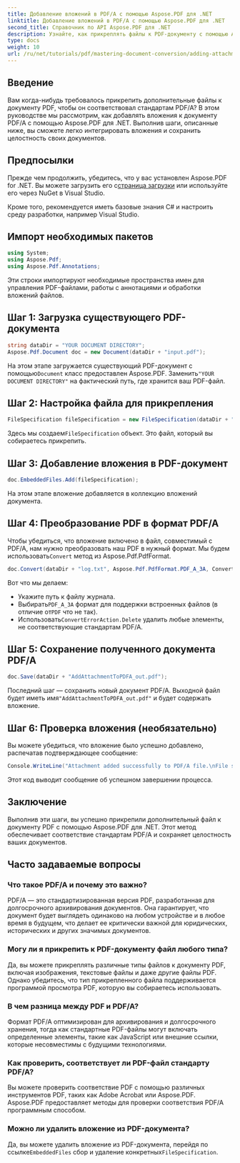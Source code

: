 ```yaml
---
title: Добавление вложений в PDF/A с помощью Aspose.PDF для .NET
linktitle: Добавление вложений в PDF/A с помощью Aspose.PDF для .NET
second_title: Справочник по API Aspose.PDF для .NET
description: Узнайте, как прикреплять файлы к PDF-документу с помощью Aspose.PDF для .NET и обеспечивать соответствие стандартам PDF/A.
type: docs
weight: 10
url: /ru/net/tutorials/pdf/mastering-document-conversion/adding-attachment-to-pdfa/
---
```

## Введение

Вам когда-нибудь требовалось прикрепить дополнительные файлы к документу PDF, чтобы он соответствовал стандартам PDF/A? В этом руководстве мы рассмотрим, как добавлять вложения к документу PDF/A с помощью Aspose.PDF для .NET. Выполнив шаги, описанные ниже, вы сможете легко интегрировать вложения и сохранить целостность своих документов.

## Предпосылки

 Прежде чем продолжить, убедитесь, что у вас установлен Aspose.PDF for .NET. Вы можете загрузить его с[страница загрузки](https://releases.aspose.com/pdf/net/) или используйте его через NuGet в Visual Studio.

Кроме того, рекомендуется иметь базовые знания C# и настроить среду разработки, например Visual Studio.

## Импорт необходимых пакетов

```csharp
using System;
using Aspose.Pdf;
using Aspose.Pdf.Annotations;
```

Эти строки импортируют необходимые пространства имен для управления PDF-файлами, работы с аннотациями и обработки вложений файлов.

## Шаг 1: Загрузка существующего PDF-документа

```csharp
string dataDir = "YOUR DOCUMENT DIRECTORY";
Aspose.Pdf.Document doc = new Document(dataDir + "input.pdf");
```

 На этом этапе загружается существующий PDF-документ с помощью`Document` класс предоставлен Aspose.PDF. Заменить`"YOUR DOCUMENT DIRECTORY"` на фактический путь, где хранится ваш PDF-файл.

## Шаг 2: Настройка файла для прикрепления

```csharp
FileSpecification fileSpecification = new FileSpecification(dataDir + "aspose-logo.jpg", "Large Image file");
```

 Здесь мы создаем`FileSpecification` объект. Это файл, который вы собираетесь прикрепить.

## Шаг 3: Добавление вложения в PDF-документ

```csharp
doc.EmbeddedFiles.Add(fileSpecification);
```

На этом этапе вложение добавляется в коллекцию вложений документа.

## Шаг 4: Преобразование PDF в формат PDF/A

 Чтобы убедиться, что вложение включено в файл, совместимый с PDF/A, нам нужно преобразовать наш PDF в нужный формат. Мы будем использовать`Convert` метод из Aspose.Pdf.PdfFormat.

```csharp
doc.Convert(dataDir + "log.txt", Aspose.Pdf.PdfFormat.PDF_A_3A, ConvertErrorAction.Delete);
```

Вот что мы делаем:

- Укажите путь к файлу журнала.
-  Выбирать`PDF_A_3A` формат для поддержки встроенных файлов (в отличие от`PDF` что не так).
-  Использовать`ConvertErrorAction.Delete` удалить любые элементы, не соответствующие стандартам PDF/A.

## Шаг 5: Сохранение полученного документа PDF/A

```csharp
doc.Save(dataDir + "AddAttachmentToPDFA_out.pdf");
```

 Последний шаг — сохранить новый документ PDF/A. Выходной файл будет иметь имя`"AddAttachmentToPDFA_out.pdf"` и будет содержать вложение.

## Шаг 6: Проверка вложения (необязательно)

Вы можете убедиться, что вложение было успешно добавлено, распечатав подтверждающее сообщение:

```csharp
Console.WriteLine("Attachment added successfully to PDF/A file.\nFile saved at " + dataDir);
```

Этот код выводит сообщение об успешном завершении процесса.

## Заключение

Выполнив эти шаги, вы успешно прикрепили дополнительный файл к документу PDF с помощью Aspose.PDF для .NET. Этот метод обеспечивает соответствие стандартам PDF/A и сохраняет целостность ваших документов.

## Часто задаваемые вопросы

### Что такое PDF/A и почему это важно?

PDF/A — это стандартизированная версия PDF, разработанная для долгосрочного архивирования документов. Она гарантирует, что документ будет выглядеть одинаково на любом устройстве и в любое время в будущем, что делает ее критически важной для юридических, исторических и других значимых документов.

### Могу ли я прикрепить к PDF-документу файл любого типа?

Да, вы можете прикреплять различные типы файлов к документу PDF, включая изображения, текстовые файлы и даже другие файлы PDF. Однако убедитесь, что тип прикрепленного файла поддерживается программой просмотра PDF, которую вы собираетесь использовать.

### В чем разница между PDF и PDF/A?

Формат PDF/A оптимизирован для архивирования и долгосрочного хранения, тогда как стандартные PDF-файлы могут включать определенные элементы, такие как JavaScript или внешние ссылки, которые несовместимы с будущими технологиями.

### Как проверить, соответствует ли PDF-файл стандарту PDF/A?

Вы можете проверить соответствие PDF с помощью различных инструментов PDF, таких как Adobe Acrobat или Aspose.PDF. Aspose.PDF предоставляет методы для проверки соответствия PDF/A программным способом.

### Можно ли удалить вложение из PDF-документа?

 Да, вы можете удалить вложение из PDF-документа, перейдя по ссылке`EmbeddedFiles` сбор и удаление конкретных`FileSpecification`.